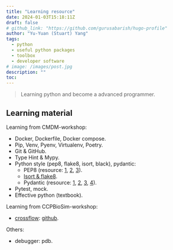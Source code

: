 ```yaml
---
title: "Learning resource"
date: 2024-01-03T15:18:11Z
draft: false
# github_link: "https://github.com/gurusabarish/hugo-profile"
author: "Yu-Yuan (Stuart) Yang"
tags:
  - python
  - useful python packages
  - toolbox
  - developer software
# image: /images/post.jpg
description: ""
toc: 
---
```


> Learning python and become a advanced programmer.

## Learning material
Learning from CMDM-workshop:  
* Docker, Dockerfile, Docker compose.  
* Pip, Venv, Pyenv, Virtualenv, Poetry.  
* Git & GitHub.  
* Type Hint & Mypy.  
* Python style (pep8, flake8, isort, black), pydantic:  
  * PEP8 (resource: [1](https://cflin.com/wordpress/603/pep8-python%E7%B7%A8%E7%A2%BC%E8%A6%8F%E7%AF%84%E6%89%8B%E5%86%8A), [2](https://elpythonista.com/pep8), [3](https://realpython.com/python-pep8/)).  
  * [Isort & flake8](https://blog.kyomind.tw/isort/).  
  * Pydantic (resource: [1](https://myapollo.com.tw/blog/pydantic-validate-data/), [2](https://www.youtube.com/watch?v=Vj-iU-8_xLs), [3](https://levelup.gitconnected.com/how-to-validate-your-data-with-custom-validators-of-pydantic-models-743561a4ab53), [4](https://docs.pydantic.dev/latest/)).   
* Pytest, mock.  
* Effective python (textbook).  

Learning from CCPBioSim-workshop:
* [crossflow](https://pypi.org/project/crossflow/): [github](https://github.com/yuyuan871111/crossflow-workshop-archive).  

Others: 
* debugger: pdb.  